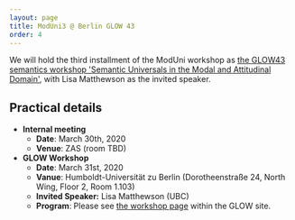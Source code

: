 ```yaml
---
layout: page
title: ModUni3 @ Berlin GLOW 43
order: 4
---
```


We will hold the third installment of the ModUni workshop as [the GLOW43 semantics workshop 
'Semantic Universals in the Modal and Attitudinal Domain'](https://glowlinguistics.org/43/workshops/semantic-universals/), with Lisa Matthewson as the invited speaker. 

## Practical details

* **Internal meeting**
  - **Date**: March 30th, 2020
  - **Venue**: ZAS (room TBD)
* **GLOW Workshop** 
  - **Date**: March 31st, 2020
  - **Vanue**: Humboldt-Universität zu Berlin (Dorotheenstraße 24, North Wing, Floor 2, Room 1.103)
  - **Invited Speaker:** Lisa Matthewson (UBC)
  - **Program**: Please see [the workshop page](https://glowlinguistics.org/43/workshops/semantic-universals/) within the GLOW site. 





